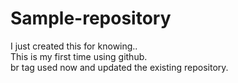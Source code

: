 # Sample-repository
I just created this for knowing..<br> This is my first time using github.<br>
br tag used now and updated the existing repository.
